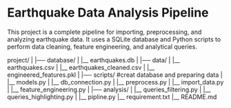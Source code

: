 # Earthquake Data Analysis Pipeline

This project is a complete pipeline for importing, preprocessing, and analyzing earthquake data. It uses a SQLite database and Python scripts to perform data cleaning, feature engineering, and analytical queries.


project/
|
|── database/
|   |__ earthquakes.db
|
|── data/
|   |__ earthquakes.csv
|   |__ earthquakes_cleaned.csv
|   |__ engineered_features.pkl
|
|── scripts/ #creat database and preparing data
|   |__ models.py
|   |__ db_connection.py
|   |__ preprocess.py
|   |__ import_data.py
|   |__ feature_engineering.py
|
|── analysis/
|   |__ queries_filtering.py
|   |__ queries_highlighting.py
|
|__ pipline.py
|__ requirement.txt
|__ README.md
